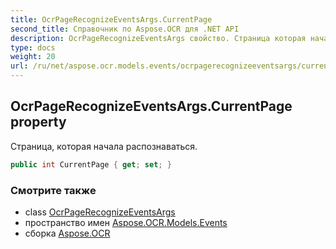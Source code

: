 ```yaml
---
title: OcrPageRecognizeEventsArgs.CurrentPage
second_title: Справочник по Aspose.OCR для .NET API
description: OcrPageRecognizeEventsArgs свойство. Страница которая начала распознаваться.
type: docs
weight: 20
url: /ru/net/aspose.ocr.models.events/ocrpagerecognizeeventsargs/currentpage/
---
```

## OcrPageRecognizeEventsArgs.CurrentPage property

Страница, которая начала распознаваться.

```csharp
public int CurrentPage { get; set; }
```

### Смотрите также

* class [OcrPageRecognizeEventsArgs](../)
* пространство имен [Aspose.OCR.Models.Events](../../ocrpagerecognizeeventsargs/)
* сборка [Aspose.OCR](../../../)


